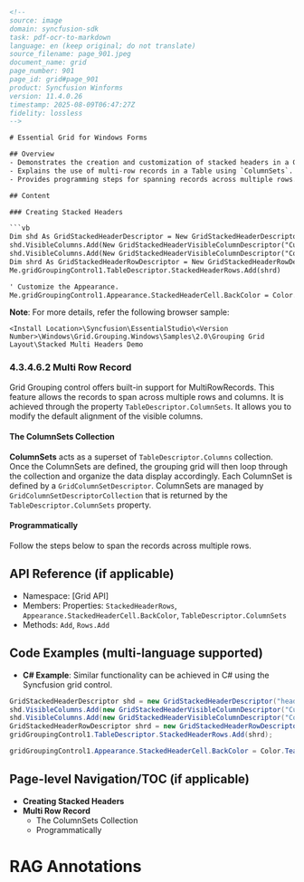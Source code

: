 ```html
<!-- 
source: image
domain: syncfusion-sdk
task: pdf-ocr-to-markdown
language: en (keep original; do not translate)
source_filename: page_901.jpeg
document_name: grid
page_number: 901
page_id: grid#page_901
product: Syncfusion Winforms
version: 11.4.0.26
timestamp: 2025-08-09T06:47:27Z
fidelity: lossless
-->

# Essential Grid for Windows Forms

## Overview
- Demonstrates the creation and customization of stacked headers in a Grid control.
- Explains the use of multi-row records in a Table using `ColumnSets`.
- Provides programming steps for spanning records across multiple rows.

## Content

### Creating Stacked Headers

```vb
Dim shd As GridStackedHeaderDescriptor = New GridStackedHeaderDescriptor("header1", "StackedHeader1")
shd.VisibleColumns.Add(New GridStackedHeaderVisibleColumnDescriptor("CustomerName"))
shd.VisibleColumns.Add(New GridStackedHeaderVisibleColumnDescriptor("CompanyName"))
Dim shrd As GridStackedHeaderRowDescriptor = New GridStackedHeaderRowDescriptor("Row1", New GridStackedHeaderDescriptor() { shd })
Me.gridGroupingControl1.TableDescriptor.StackedHeaderRows.Add(shrd)

' Customize the Appearance.
Me.gridGroupingControl1.Appearance.StackedHeaderCell.BackColor = Color.Teal
```

**Note**: For more details, refer the following browser sample:

```
<Install Location>\Syncfusion\EssentialStudio\<Version Number>\Windows\Grid.Grouping.Windows\Samples\2.0\Grouping Grid Layout\Stacked Multi Headers Demo
```

### 4.3.4.6.2 Multi Row Record

Grid Grouping control offers built-in support for MultiRowRecords. This feature allows the records to span across multiple rows and columns. It is achieved through the property `TableDescriptor.ColumnSets`. It allows you to modify the default alignment of the visible columns.

#### The ColumnSets Collection

**ColumnSets** acts as a superset of `TableDescriptor.Columns` collection. Once the ColumnSets are defined, the grouping grid will then loop through the collection and organize the data display accordingly. Each ColumnSet is defined by a `GridColumnSetDescriptor`. ColumnSets are managed by `GridColumnSetDescriptorCollection` that is returned by the `TableDescriptor.ColumnSets` property.

#### Programmatically

Follow the steps below to span the records across multiple rows.

## API Reference (if applicable)
- Namespace: [Grid API]
- Members: Properties: `StackedHeaderRows`, `Appearance.StackedHeaderCell.BackColor`, `TableDescriptor.ColumnSets`
- Methods: `Add`, `Rows.Add`

## Code Examples (multi-language supported)
- **C# Example**: Similar functionality can be achieved in C# using the Syncfusion grid control.

```csharp
GridStackedHeaderDescriptor shd = new GridStackedHeaderDescriptor("header1", "StackedHeader1");
shd.VisibleColumns.Add(new GridStackedHeaderVisibleColumnDescriptor("CustomerName"));
shd.VisibleColumns.Add(new GridStackedHeaderVisibleColumnDescriptor("CompanyName"));
GridStackedHeaderRowDescriptor shrd = new GridStackedHeaderRowDescriptor("Row1", new GridStackedHeaderDescriptor[] { shd });
gridGroupingControl1.TableDescriptor.StackedHeaderRows.Add(shrd);

gridGroupingControl1.Appearance.StackedHeaderCell.BackColor = Color.Teal;
```

## Page-level Navigation/TOC (if applicable)
- **Creating Stacked Headers**
- **Multi Row Record**
  - The ColumnSets Collection
  - Programmatically

# RAG Annotations

<!-- tags: [syncfusion-sdk, grid, stacked headers, multi-row records] keywords: [GridStackedHeaderDescriptor, GridStackedHeaderVisibleColumnDescriptor, GridStackedHeaderRowDescriptor, TableDescriptor, ColumnSets, Stacked Header, Multi Row Record, grid groupRow] -->
```
